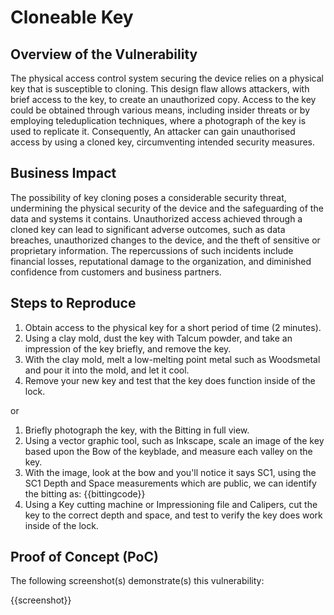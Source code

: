 # Cloneable Key

## Overview of the Vulnerability

The physical access control system securing the device relies on a physical key that is susceptible to cloning. This design flaw allows attackers, with brief access to the key, to create an unauthorized copy. Access to the key could be obtained through various means, including insider threats or by employing teleduplication techniques, where a photograph of the key is used to replicate it. Consequently, An attacker can gain unauthorised access by using a cloned key, circumventing intended security measures.

## Business Impact

The possibility of key cloning poses a considerable security threat, undermining the physical security of the device and the safeguarding of the data and systems it contains. Unauthorized access achieved through a cloned key can lead to significant adverse outcomes, such as data breaches, unauthorized changes to the device, and the theft of sensitive or proprietary information. The repercussions of such incidents include financial losses, reputational damage to the organization, and diminished confidence from customers and business partners.

## Steps to Reproduce

1. Obtain access to the physical key for a short period of time (2 minutes).
2. Using a clay mold, dust the key with Talcum powder, and take an impression of the key briefly, and remove the key.
3. With the clay mold, melt a low-melting point metal such as Woodsmetal and pour it into the mold, and let it cool.
4. Remove your new key and test that the key does function inside of the lock.

or

1. Briefly photograph the key, with the Bitting in full view.
2. Using a vector graphic tool, such as Inkscape, scale an image of the key based upon the Bow of the keyblade, and measure each valley on the key.
3. With the image, look at the bow and you'll notice it says SC1, using the SC1 Depth and Space measurements which are public, we can identify the bitting as: {{bittingcode}}
4. Using a Key cutting machine or Impressioning file and Calipers, cut the key to the correct depth and space, and test to verify the key does work inside of the lock.

## Proof of Concept (PoC)

The following screenshot(s) demonstrate(s) this vulnerability:

{{screenshot}}
